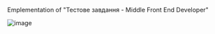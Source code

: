Emplementation of "Тестове завдання - Middle Front End Developer"


![image](https://github.com/PavelShvykyj/IsI_test/assets/39909738/322aaeac-6af1-4097-bc50-5e1d7d2256b9)
